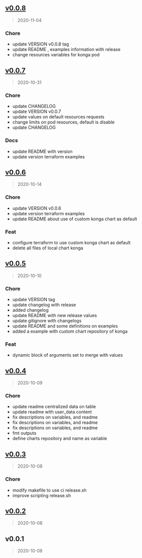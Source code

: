 
<a name="v0.0.8"></a>
## [v0.0.8](https://gitlab.com/bennuteam/terraform-helm-konga/compare/v0.0.7...v0.0.8)

> 2020-11-04

### Chore

* update VERSION v0.0.8 tag
* update README , examples information with release
* change resources variables for konga pod


<a name="v0.0.7"></a>
## [v0.0.7](https://gitlab.com/bennuteam/terraform-helm-konga/compare/v0.0.6...v0.0.7)

> 2020-10-31

### Chore

* update CHANGELOG
* update VERSION v0.0.7
* update values on default resources requests
* change limits on pod resources, default is disable
* update CHANGELOG

### Docs

* update README with version
* update version terraform examples


<a name="v0.0.6"></a>
## [v0.0.6](https://gitlab.com/bennuteam/terraform-helm-konga/compare/v0.0.5...v0.0.6)

> 2020-10-14

### Chore

* update VERSION v0.0.6
* update version terraform examples
* update README about use of custom konga chart as default

### Feat

* configure terraform to use custom konga chart as default
* delete all files of local chart konga


<a name="v0.0.5"></a>
## [v0.0.5](https://gitlab.com/bennuteam/terraform-helm-konga/compare/v0.0.4...v0.0.5)

> 2020-10-10

### Chore

* update VERSION tag
* update changelog with release
* added changelog
* update README with new release values
* update gitignore with changelogs
* update README and some definitions on examples
* added a example with custom chart repository of konga

### Feat

* dynamic block of arguments set to merge with values


<a name="v0.0.4"></a>
## [v0.0.4](https://gitlab.com/bennuteam/terraform-helm-konga/compare/v0.0.3...v0.0.4)

> 2020-10-09

### Chore

* update readme centralized data on table
* update readme with user_data content
* fix descriptions on variables, and readme
* fix descriptions on variables, and readme
* fix descriptions on variables, and readme
* fmt outputs
* define charts repository and name as variable


<a name="v0.0.3"></a>
## [v0.0.3](https://gitlab.com/bennuteam/terraform-helm-konga/compare/v0.0.2...v0.0.3)

> 2020-10-08

### Chore

* modify makefile to use ci release.sh
* improve scripting release.sh


<a name="v0.0.2"></a>
## [v0.0.2](https://gitlab.com/bennuteam/terraform-helm-konga/compare/v0.0.1...v0.0.2)

> 2020-10-08


<a name="v0.0.1"></a>
## v0.0.1

> 2020-10-08

